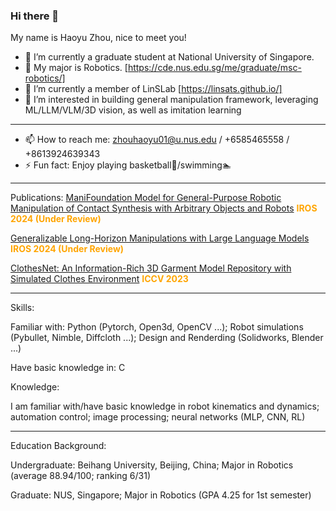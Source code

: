 ### Hi there 👋
My name is Haoyu Zhou, nice to meet you!
- 🔭 I’m currently a graduate student at National University of Singapore.
- 🌱 My major is Robotics. [https://cde.nus.edu.sg/me/graduate/msc-robotics/]
- 👯 I’m currently a member of LinSLab [https://linsats.github.io/]
- 🤔 I’m interested in building general manipulation framework, leveraging ML/LLM/VLM/3D vision, as well as imitation learning
---
- 📫 How to reach me: zhouhaoyu01@u.nus.edu / +6585465558 / +8613924639343
- ⚡ Fun fact: Enjoy playing basketball🏀/swimming🏊‍

---
Publications:
[ManiFoundation Model for General-Purpose Robotic Manipulation of Contact Synthesis with Arbitrary Objects and Robots](https://manifoundationmodel.github.io/)
<strong style="color: orange; font-weight: bold;">IROS 2024 (Under Review)</strong>

[Generalizable Long-Horizon Manipulations with Large Language Models](https://object814.github.io/Task-Condition-With-LLM/) 
<strong style="color: orange; font-weight: bold;">IROS 2024 (Under Review)</strong>

[ClothesNet: An Information-Rich 3D Garment Model Repository with Simulated Clothes Environment](https://sites.google.com/view/clothesnet/)
<strong style="color: orange; font-weight: bold;">ICCV 2023</strong>

---
Skills:

Familiar with: Python (Pytorch, Open3d, OpenCV ...); Robot simulations (Pybullet, Nimble, Diffcloth ...); Design and Renderding (Solidworks, Blender ...)

Have basic knowledge in: C

Knowledge:

I am familiar with/have basic knowledge in robot kinematics and dynamics; automation control; image processing; neural networks (MLP, CNN, RL)

---
Education Background:

Undergraduate: Beihang University, Beijing, China; Major in Robotics (average 88.94/100; ranking 6/31)

Graduate: NUS, Singapore; Major in Robotics (GPA 4.25 for 1st semester)
